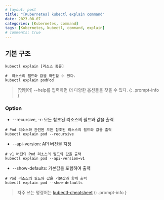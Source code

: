 ```yaml
---
# layout: post
title: "[Kubernetes] kubectl explain command"
date: 2023-08-07
categories: [Kubernetes, command]
tags: [Kubernetes, kubectl, command, explain]
# comments: true
---
```


## 기본 구조
```
kubectl explain [리소스 종류]

#  리소스의 필드와 값을 확인할 수 있다.
kubectl explain podPod
```

> [명령어] --help를 입력하면 더 다양한 옵션들을 찾을 수 있다.
{: .prompt-info }

### Option
- --recursive, -r: 모든 참조된 리소스의 필드와 값을 출력
```
# Pod 리소스와 관련된 모든 참조된 리소스의 필드와 값을 출력
kubectl explain pod --recursive
```

- --api-version: API 버전을 지정
```
# v1 버전의 Pod 리소스의 필드와 값을 출력
kubectl explain pod --api-version=v1
```

- --show-defaults: 기본값을 포함하여 출력
```
# Pod 리소스의 필드와 값을 기본값과 함께 출력
kubectl explain pod --show-defaults
```

> 자주 쓰는 명령어는 [kubectl-cheatsheet](https://kubernetes.io/docs/reference/kubectl/cheatsheet/)
{: .prompt-info }
